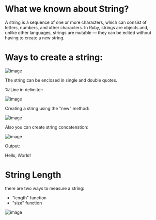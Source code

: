 # What we known about String?
          
A string is a sequence of one or more characters, which can consist of letters, numbers, and other characters. 
In Ruby, strings are objects and, unlike other languages, strings are mutable — they can be edited without having to create a new string.


# Ways to create a string:
![image](https://user-images.githubusercontent.com/70141250/126207746-bbed5361-d4ed-49cd-b4cf-560e50107a2f.png)



The string can be enclosed in single and double quotes.


%!Line in delimiter:

![image](https://user-images.githubusercontent.com/70141250/126208165-d6b49629-ee59-4795-9b15-2b86b838c66d.png)





Creating a string using the "new" method:

![image](https://user-images.githubusercontent.com/70141250/126208259-5dbf5321-2836-4b19-955a-16683f5af687.png)


Also you can create string concatenation:

![image](https://user-images.githubusercontent.com/70141250/126663293-10e34890-0818-4222-af5c-1a8d046a8de0.png)


Output:

Hello, World!



# String Length

there are two ways to measure a string:
* "length" function
* "size" function

![image](https://user-images.githubusercontent.com/70141250/126765612-5f334564-dbde-426a-95e7-51892e188b5c.png)

